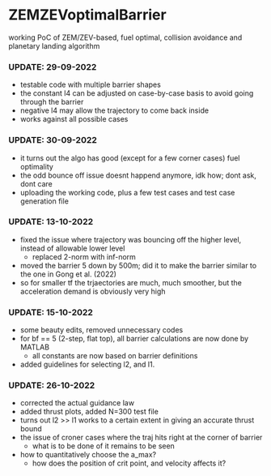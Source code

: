 # ZEMZEVoptimalBarrier

working PoC of ZEM/ZEV-based, fuel optimal, collision avoidance and planetary landing algorithm

### UPDATE: 29-09-2022 ###

- testable code with multiple barrier shapes
- the constant l4 can be adjusted on case-by-case basis to avoid going through the barrier
- negative l4 may allow the trajectory to come back inside
- works against all possible cases


### UPDATE: 30-09-2022 ###
- it turns out the algo has good (except for a few corner cases) fuel optimality
- the odd bounce off issue doesnt happend anymore, idk how; dont ask, dont care
- uploading the working code, plus a few test cases and test case generation file


### UPDATE: 13-10-2022 ###
- fixed the issue where trajectory was bouncing off the higher level, instead of allowable lower level
  - replaced 2-norm with inf-norm
- moved the barrier 5 down by 500m; did it to make the barrier similar to the one in Gong et al. (2022)
- so for smaller tf the trjaectories are much, much smoother, but the acceleration demand is obviously very high

### UPDATE: 15-10-2022 ###
- some beauty edits, removed unnecessary codes
- for bf == 5 (2-step, flat top), all barrier calculations are now done by MATLAB
   - all constants are now based on barrier definitions
- added guidelines for selecting l2, and l1.


### UPDATE: 26-10-2022 ###
- corrected the actual guidance law
- added thrust plots, added N=300 test file
- turns out l2 >> l1 works to a certain extent in giving an accurate thrust bound
- the issue of croner cases where the traj hits right at the corner of barrier
  - what is to be done of it remains to be seen
- how to quantitatively choose the a_max?
  - how does the position of crit point, and velocity affects it?
